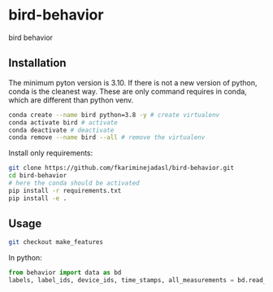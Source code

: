 # bird-behavior
bird behavior

Installation
------------
The minimum pyton version is 3.10. If there is not a new version of python, conda is the cleanest way.
These are only command requires in conda, which are different than python venv.
```bash
conda create --name bird python=3.8 -y # create virtualenv
conda activate bird # activate
conda deactivate # deactivate
conda remove --name bird --all # remove the virtualenv
```

Install only requirements:
```bash
git clone https://github.com/fkariminejadasl/bird-behavior.git
cd bird-behavior
# here the conda should be activated
pip install -r requirements.txt
pip install -e .
```

Usage
-----
```bash
git checkout make_features
```

In python: 
```python
from behavior import data as bd
labels, label_ids, device_ids, time_stamps, all_measurements = bd.read_data(data_file)
```